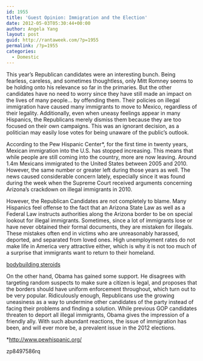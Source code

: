 ```yaml
---
id: 1955
title: 'Guest Opinion: Immigration and the Election'
date: 2012-05-03T05:30:44+00:00
author: Angela Yang
layout: post
guid: http://rantaweek.com/?p=1955
permalink: /?p=1955
categories:
  - Domestic
---
```

This year’s Republican candidates were an interesting bunch. Being fearless, careless, and sometimes thoughtless, only Mitt Romney seems to be holding onto his relevance so far in the primaries. But the other candidates have no need to worry since they have still made an impact on the lives of many people… by offending them. Their policies on illegal immigration have caused many immigrants to move to Mexico, regardless of their legality. Additionally, even when uneasy feelings appear in many Hispanics, the Republicans merely dismiss them because they are too focused on their own campaigns. This was an ignorant decision, as a politician may easily lose votes for being unaware of the public’s outlook.

According to the Pew Hispanic Center*, for the first time in twenty years, Mexican immigration into the U.S. has stopped increasing. This means that while people are still coming into the country, more are now leaving. Around 1.4m Mexicans immigrated to the United States between 2005 and 2010. However, the same number or greater left during those years as well. The news caused considerable concern lately, especially since it was found during the week when the Supreme Court received arguments concerning Arizona’s crackdown on illegal immigrants in 2010.

However, the Republican Candidates are not completely to blame. Many Hispanics feel offense to the fact that an Arizona State Law as well as a Federal Law instructs authorities along the Arizona border to be on special lookout for illegal immigrants. Sometimes, since a lot of immigrants lose or have never obtained their formal documents, they are mistaken for illegals. These mistakes often end in victims who are unreasonably harassed, deported, and separated from loved ones. High unemployment rates do not make life in America very attractive either, which is why it is not too much of a surprise that immigrants want to return to their homeland.

<div>
  <a href='https://twitter.com/steroid4you'>bodybuilding steroids</a>
</div>

On the other hand, Obama has gained some support. He disagrees with targeting random suspects to make sure a citizen is legal, and proposes that the borders should have uniform enforcement throughout, which turn out to be very popular. Ridiculously enough, Republicans use the growing uneasiness as a way to undermine other candidates of the party instead of facing their problems and finding a solution. While previous GOP candidates threaten to deport all illegal immigrants, Obama gives the impression of a friendly ally. With such abundant reactions, the issue of immigration has been, and will ever more be, a prevalent issue in the 2012 elections.

*<http://www.pewhispanic.org/> 

<div>
  zp8497586rq
</div>